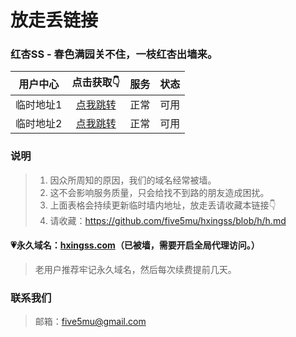 # 放走丢链接

### 红杏SS - 春色满园关不住，一枝红杏出墙来。

| 用户中心 | 点击获取👇 | 服务 | 状态 |
| :----: | :----: | :----: | :----: |
| 临时地址1 | [点我跳转](https://f.go2ss.xyz) | 正常 | 可用 |
| 临时地址2 | [点我跳转](https://f.way2h.xyz) | 正常 | 可用 |

### 说明

> 1. 因众所周知的原因，我们的域名经常被墙。
> 2. 这不会影响服务质量，只会给找不到路的朋友造成困扰。
> 3. 上面表格会持续更新临时墙内地址，放走丢请收藏本链接👇
> 4. 请收藏：https://github.com/five5mu/hxingss/blob/h/h.md

#### 💗永久域名：[hxingss.com](http://hxingss.com)（已被墙，需要开启全局代理访问。）

> 老用户推荐牢记永久域名，然后每次续费提前几天。

### 联系我们

> 邮箱：five5mu@gmail.com
